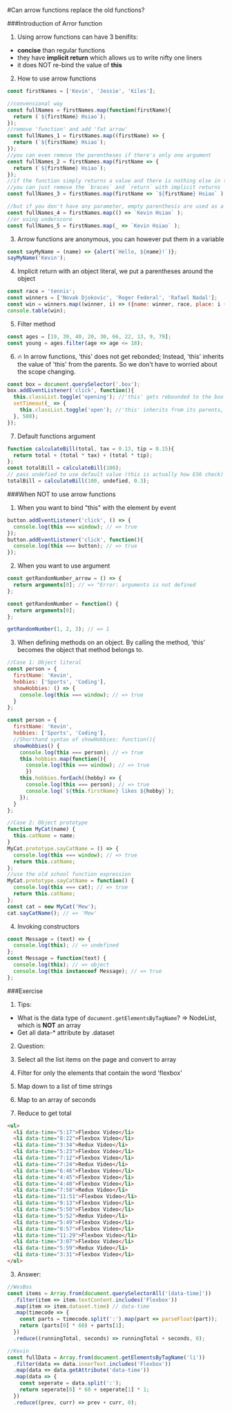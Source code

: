 #Can arrow functions replace the old functions?

###Introduction of Arror function
1. Using arrow functions can have 3 benifits:
  + **concise** than regular functions
  + they have **implicit return** which allows us to write nifty one liners
  + it does NOT re-bind the value of **this**
2. How to use arrow functions

  ```javascript
  const firstNames = ['Kevin', 'Jessie', 'Kiles'];

  //convensional way
  const fullNames = firstNames.map(function(firstName){
    return (`${firstName} Hsiao`);
  });
  //remove 'function' and add 'fat arrow'
  const fullNames_1 = firstNames.map((firstName) => {
    return (`${firstName} Hsiao`);
  });
  //you can even remove the parentheses if there's only one argument
  const fullNames_2 = firstNames.map(firstName => {
    return (`${firstName} Hsiao`);
  });
  //if the function simply returns a value and there is nothing else in the function body
  //you can just remove the `braces` and `return` with implicit returns
  const fullNames_3 = firstNames.map(firstName => `${firstName} Hsiao` );

  //but if you don't have any parameter, empty parenthesis are used as a placeholder
  const fullNames_4 = firstNames.map(() => `Kevin Hsiao` );
  //or using underscore
  const fullNames_5 = firstNames.map(_ => `Kevin Hsiao` );
  ```
3. Arrow functions are anonymous, you can however put them in a variable

  ```javascript
  const sayMyName = (name) => {alert(`Hello, ${name}!`)};
  sayMyName('Kevin');
  ```
4. Implicit return with an object literal, we put a parentheses around the object

  ```javascript
  const race = 'tennis';
  const winners = ['Novak Djokovic', 'Roger Federal', 'Rafael Nadal'];
  const win = winners.map((winner, i) => ({name: winner, race, place: i + 1}));
  console.table(win);
  ```
5. Filter method

  ```javascript
  const ages = [19, 39, 40, 20, 30, 66, 22, 13, 9, 79];
  const young = ages.filter(age => age <= 18);
  ```
6. :fire: In arrow functions, 'this' does not get rebonded; Instead, 'this' inherits the value of 'this' from the parents. So we don't have to worried about the scope changing.

  ```javascript
  const box = document.querySelector('.box');
  box.addEventListener('click', function(){
    this.classList.toggle('opening'); //'this' gets rebounded to the box element
    setTimeout(_ => {
      this.classList.toggle('open'); //'this' inherits from its parents, which is the box element
    }, 500);
  });
  ```
7. Default functions argument

  ```javascript
  function calculateBill(total, tax = 0.13, tip = 0.15){
    return total + (total * tax) + (total * tip);
  };
  const totalBill = calculateBill(100);
  // pass undefied to use default value (this is actually how ES6 check)
  totalBill = calculateBill(100, undefied, 0.3);
  ```

###When NOT to use arrow functions
1. When you want to bind "this" with the element by event

  ```javascript
  button.addEventListener('click', () => {
    console.log(this === window); // => true
  });
  button.addEventListener('click', function(){
    console.log(this === button); // => true
  });
  ```
2. When you want to use argument

  ```javascript
  const getRandomNumber_arrow = () => {
    return arguments[0]; // => "Error: arguments is not defined
  };

  const getRandomNumber = function() {
    return arguments[0];
  };

  getRandomNumber(1, 2, 3); // => 1
  ```
3. When defining methods on an object. By calling the method, 'this' becomes the object that method belongs to.

  ```javascript
  //Case 1: Object literal
  const person = {
    firstName: 'Kevin',
    hobbies: ['Sports', 'Coding'],
    showHobbies: () => {
      console.log(this === window); // => true
    }
  };

  const person = {
    firstName: 'Kevin',
    hobbies: ['Sports', 'Coding'],
    //Shorthand syntax of showHobbies: function(){
    showHobbies() {
      console.log(this === person); // => true
      this.hobbies.map(function(){
        console.log(this === window); // => true
        })
      this.hobbies.forEach((hobby) => {
        console.log(this === person); // => true
        console.log(`${this.firstName} likes ${hobby}`);
      });
    }
  };

  //Case 2: Object prototype
  function MyCat(name) {
    this.catName = name;
  }
  MyCat.prototype.sayCatName = () => {
    console.log(this === window); // => true
    return this.catName;
  };
  //use the old school function expression
  MyCat.prototype.sayCatName = function() {
    console.log(this === cat); // => true
    return this.catName;
  };
  const cat = new MyCat('Mew');
  cat.sayCatName(); // => 'Mew'
  ```
4. Invoking constructors

  ```javascript
  const Message = (text) => {
    console.log(this); // => undefined
  };
  const Message = function(text) {
    console.log(this); // => object
    console.log(this instanceof Message); // => true
  };
  ```

###Exercise
1. Tips:
  + What is the data type of `document.getElementsByTagName`? => NodeList, which is **NOT** an array
  + Get all data-* attribute by .dataset
2. Question:

  1. Select all the list items on the page and convert to array
  2. Filter for only the elements that contain the word 'flexbox'
  3. Map down to a list of time strings
  4. Map to an array of seconds
  5. Reduce to get total
  ```html
  <ul>
    <li data-time="5:17">Flexbox Video</li>
    <li data-time="8:22">Flexbox Video</li>
    <li data-time="3:34">Redux Video</li>
    <li data-time="5:23">Flexbox Video</li>
    <li data-time="7:12">Flexbox Video</li>
    <li data-time="7:24">Redux Video</li>
    <li data-time="6:46">Flexbox Video</li>
    <li data-time="4:45">Flexbox Video</li>
    <li data-time="4:40">Flexbox Video</li>
    <li data-time="7:58">Redux Video</li>
    <li data-time="11:51">Flexbox Video</li>
    <li data-time="9:13">Flexbox Video</li>
    <li data-time="5:50">Flexbox Video</li>
    <li data-time="5:52">Redux Video</li>
    <li data-time="5:49">Flexbox Video</li>
    <li data-time="8:57">Flexbox Video</li>
    <li data-time="11:29">Flexbox Video</li>
    <li data-time="3:07">Flexbox Video</li>
    <li data-time="5:59">Redux Video</li>
    <li data-time="3:31">Flexbox Video</li>
  </ul>
  ```
3. Answer:

  ```javascript
  //WesBos
  const items = Array.from(document.querySelectorAll('[data-time]'))
    .filter(item => item.textContent.includes('Flexbox'))
    .map(item => item.dataset.time) // data-time
    .map(timecode => {
      const parts = timecode.split(':').map(part => parseFloat(part));
      return (parts[0] * 60) + parts[1];
    })
    .reduce((runningTotal, seconds) => runningTotal + seconds, 0);
  
  //Kevin
  const fullData = Array.from(document.getElementsByTagName('li'))
    .filter(data => data.innerText.includes('Flexbox'))
    .map(data => data.getAttribute('data-time'))
    .map(data => {
      const seperate = data.split(':');
      return seperate[0] * 60 + seperate[1] * 1;
    })
    .reduce((prev, curr) => prev + curr, 0);
  ```
  